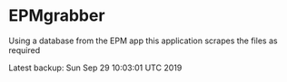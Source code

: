 # EPMgrabber
Using a database from the EPM app this application scrapes the files as required


Latest backup: Sun Sep 29 10:03:01 UTC 2019
